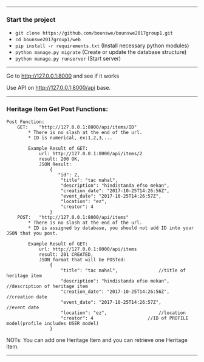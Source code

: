 ***

### Start the project
* `git clone https://github.com/bounswe/bounswe2017group1.git`
* `cd bounswe2017group1/web`
* `pip install -r requirements.txt` (Install necessary python modules)
* `python manage.py migrate` (Create or update the database structure)
* `python manage.py runserver` (Start server)

***

Go to http://127.0.0.1:8000 and see if it works

Use API on http://127.0.0.1:8000/api base.

***
### Heritage Item Get Post Functions:

	Post Function:
		GET: 	"http://127.0.0.1:8000/api/items/ID"
			* There is no slash at the end of the url.
			* ID is numerical, ex:1,2,3,...
			
			Example Result of GET:
				url: http://127.0.0.1:8000/api/items/2
				result: 200 OK,
				JSON Result:
					{
 					   "id": 2,
					    "title": "tac mahal",
					    "description": "hindistanda efso mekan",
					    "creation_date": "2017-10-25T14:26:56Z",
					    "event_date": "2017-10-25T14:26:57Z",
					    "location": "ez",
					    "creator": 4
					}
		POST:	"http://127.0.0.1:8000/api/items"
			* There is no slash at the end of the url.
			* ID is assigned by database, you should not add ID into your JSON that you post.
			
			Example Result of GET:
				url: http://127.0.0.1:8000/api/items
				result: 201 CREATED,
				JSON format that will be POSTed:
					{
					    "title": "tac mahal",				//title of heritage item
					    "description": "hindistanda efso mekan",	        //description of heritage item
					    "creation_date": "2017-10-25T14:26:56Z",		//creation date
					    "event_date": "2017-10-25T14:26:57Z",		//event date
					    "location": "ez",					//location
					    "creator": 4					//ID of PROFILE model(profile includes USER model)
					}
  NOTs:  You can add one Heritage Item and you can retrieve one Heritage item.
  
  ***
